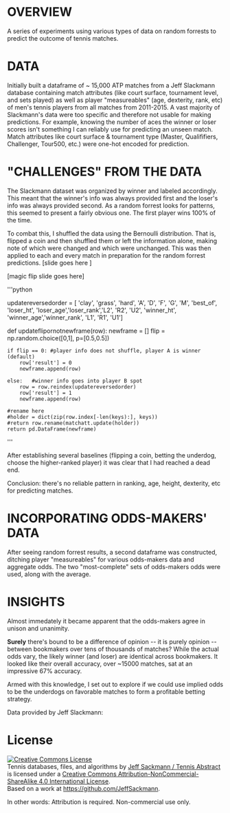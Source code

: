# OVERVIEW #

A series of experiments using various types of data on random forrests to predict the outcome of tennis matches.

# DATA # 

Initially built a dataframe of ~ 15,000 ATP matches from a Jeff Slackmann database containing match attributes (like court surface, tournament level, and sets played) as well as player "measureables" (age, dexterity, rank, etc) of men's tennis players from all matches from 2011-2015. A vast majority of Slackmann's data were too specific and therefore not usable for making predictions. For example, knowing the number of aces the winner or loser scores isn't something I can reliably use for predicting an unseen match. Match attributes like court surface & tournament type (Master, Qualififiers, Challenger, Tour500, etc.) were one-hot encoded for prediction.


# "CHALLENGES" FROM THE DATA #

The Slackmann dataset was organized by winner and labeled accordingly. This meant that the winner's info was always provided first and the loser's info was always provided second. As a random forrest looks for patterns, this seemed to present a fairly obvious one. The first player wins 100% of the time. 

To combat this, I shuffled the data using the Bernoulli distribution. That is, flipped a coin and then shuffled them or left the information alone, making note of which were changed and which were unchanged. This was then applied to each and every match in preparation for the random forrest predictions. 
[slide goes here ]


[magic flip slide goes here]


'''python

updatereversedorder = [
    'clay', 'grass', 'hard',
    'A', 'D', 'F', 'G', 'M', 'best_of', 
    'loser_ht', 'loser_age','loser_rank','L2', 'R2', 'U2', 
    'winner_ht', 'winner_age','winner_rank', 'L1', 'R1', 'U1']

def updateflipornotnewframe(row):
    newframe = []
    flip = np.random.choice([0,1], p=[0.5,0.5])
    
    if flip == 0: #player info does not shuffle, player A is winner (default)
        row['result'] = 0
        newframe.append(row)
        
    else:   #winner info goes into player B spot
        row = row.reindex(updatereversedorder)
        row['result'] = 1
        newframe.append(row)
        
    #rename here
    #holder = dict(zip(row.index[-len(keys):], keys))
    #return row.rename(matchatt.update(holder))
    return pd.DataFrame(newframe)
'''

After establishing several baselines (flipping a coin, betting the underdog, choose the higher-ranked player) it was clear that I had reached a dead end.

Conclusion: there's no reliable pattern in ranking, age, height, dexterity, etc for predicting matches. 

# INCORPORATING ODDS-MAKERS' DATA #


After seeing random forrest results, a second dataframe was constructed, ditching player "measureables" for various odds-makers data and aggregate odds. The two "most-complete" sets of odds-makers odds were used, along with the average.

# INSIGHTS #

Almost immedately it became apparent that the odds-makers agree in unison and unanimity. 

**Surely** there's bound to be a difference of opinion -- it is purely opinion -- between bookmakers over tens of thousands of matches? While the actual odds vary, the likely winner (and loser) are identical across bookmakers. It looked like their overall accuracy, over ~15000 matches, sat at an impressive 67% accuracy.

Armed with this knowledge, I set out to explore if we could use implied odds to be the underdogs on favorable matches to form a profitable betting strategy. 








Data provided by Jeff Slackmann:
# License

<a rel="license" href="http://creativecommons.org/licenses/by-nc-sa/4.0/"><img alt="Creative Commons License" style="border-width:0" src="https://i.creativecommons.org/l/by-nc-sa/4.0/88x31.png" /></a><br /><span xmlns:dct="http://purl.org/dc/terms/" href="http://purl.org/dc/dcmitype/Dataset" property="dct:title" rel="dct:type">Tennis databases, files, and algorithms</span> by <a xmlns:cc="http://creativecommons.org/ns#" href="http://www.tennisabstract.com/" property="cc:attributionName" rel="cc:attributionURL">Jeff Sackmann / Tennis Abstract</a> is licensed under a <a rel="license" href="http://creativecommons.org/licenses/by-nc-sa/4.0/">Creative Commons Attribution-NonCommercial-ShareAlike 4.0 International License</a>.<br />Based on a work at <a xmlns:dct="http://purl.org/dc/terms/" href="https://github.com/JeffSackmann" rel="dct:source">https://github.com/JeffSackmann</a>.

In other words: Attribution is required. Non-commercial use only. 
